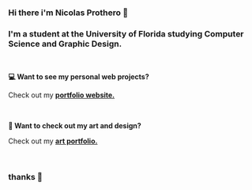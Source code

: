 ### Hi there i'm **Nicolas Prothero** 👋
### I'm a student at the University of Florida studying **Computer Science** and **Graphic Design**.
<br>

**💻 Want to see my personal web projects?**

Check out my [**portfolio website.**](https://nicolasprothero.com)

<br>


**🎨 Want to check out my art and design?**

Check out my [**art portfolio.**](https://instagram.com/nic_hase)

<br>

### thanks 👋
